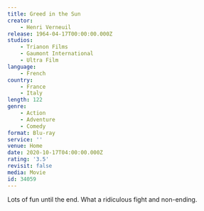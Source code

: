 ```yaml
---
title: Greed in the Sun
creator:
    - Henri Verneuil
release: 1964-04-17T00:00:00.000Z
studios:
    - Trianon Films
    - Gaumont International
    - Ultra Film
language:
    - French
country:
    - France
    - Italy
length: 122
genre:
    - Action
    - Adventure
    - Comedy
format: Blu-ray
service: ''
venue: Home
date: 2020-10-17T04:00:00.000Z
rating: '3.5'
revisit: false
media: Movie
id: 34059
---
```


Lots of fun until the end. What a ridiculous fight and non-ending.
